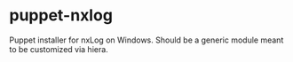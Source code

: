 puppet-nxlog
============

Puppet installer for nxLog on Windows.
Should be a generic module meant to be customized via hiera.
